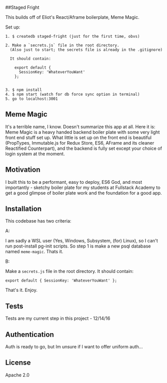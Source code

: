 ##Staged Fright

This builds off of Eliot's React/Aframe boilerplate, Meme Magic.

  Set up:

    1. $ createdb staged-fright (just for the first time, obvs)

    2. Make a `secrets.js` file in the root directory.
      (Also just to start; the secrets file is already in the .gitignore)

      It should contain:

        export default {
          SessionKey: 'WhateverYouWant'
        };


    3. $ npm install
    4. $ npm start (watch for db force sync option in terminal)
    5. go to localhost:3001





## Meme Magic

It's a terrible name, I know. Doesn't summarize this app at all. Here it is:
Meme Magic is a heavy handed backend boiler plate with some very light front end stuff set up. What little is set up on the front end is beautiful (PropTypes, Immutable.js for Redux Store, ES6, AFrame and its cleaner Reactified Counterpart), and the backend is fully set except your choice of login system at the moment.

## Motivation

I built this to be a performant, easy to deploy, ES6 God, and most importantly - sketchy boiler plate for my students at Fullstack Academy to get a good glimpse of boiler plate work and the foundation for a good app.

## Installation

This codebase has two criteria:

A:

  I am sadly a WSL user (Yes, Windows, Subsystem, (for) Linux), so I can't run post-install pg-init scripts. So step 1 is make a new psql database named `meme-magic`. Thats it.

B:

  Make a `secrets.js` file in the root directory. It should contain:

  `export default {
    SessionKey: 'WhateverYouWant'
  };`

That's it. Enjoy.

## Tests

Tests are my current step in this project - 12/14/16

## Authentication

Auth is ready to go, but Im unsure if I want to offer uniform auth...

## License

Apache 2.0
